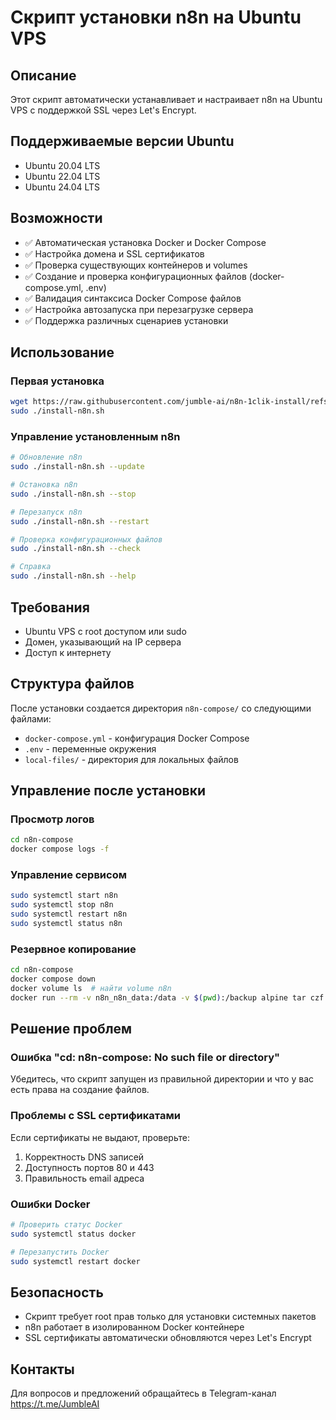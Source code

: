 # Скрипт установки n8n на Ubuntu VPS

## Описание
Этот скрипт автоматически устанавливает и настраивает n8n на Ubuntu VPS с поддержкой SSL через Let's Encrypt.

## Поддерживаемые версии Ubuntu
- Ubuntu 20.04 LTS
- Ubuntu 22.04 LTS
- Ubuntu 24.04 LTS

## Возможности
- ✅ Автоматическая установка Docker и Docker Compose
- ✅ Настройка домена и SSL сертификатов
- ✅ Проверка существующих контейнеров и volumes
- ✅ Создание и проверка конфигурационных файлов (docker-compose.yml, .env)
- ✅ Валидация синтаксиса Docker Compose файлов
- ✅ Настройка автозапуска при перезагрузке сервера
- ✅ Поддержка различных сценариев установки

## Использование

### Первая установка
```bash
wget https://raw.githubusercontent.com/jumble-ai/n8n-1clik-install/refs/heads/main/install-n8n.sh
sudo ./install-n8n.sh
```

### Управление установленным n8n
```bash
# Обновление n8n
sudo ./install-n8n.sh --update

# Остановка n8n
sudo ./install-n8n.sh --stop

# Перезапуск n8n
sudo ./install-n8n.sh --restart

# Проверка конфигурационных файлов
sudo ./install-n8n.sh --check

# Справка
sudo ./install-n8n.sh --help
```

## Требования
- Ubuntu VPS с root доступом или sudo
- Домен, указывающий на IP сервера
- Доступ к интернету

## Структура файлов
После установки создается директория `n8n-compose/` со следующими файлами:
- `docker-compose.yml` - конфигурация Docker Compose
- `.env` - переменные окружения
- `local-files/` - директория для локальных файлов

## Управление после установки

### Просмотр логов
```bash
cd n8n-compose
docker compose logs -f
```

### Управление сервисом
```bash
sudo systemctl start n8n
sudo systemctl stop n8n
sudo systemctl restart n8n
sudo systemctl status n8n
```

### Резервное копирование
```bash
cd n8n-compose
docker compose down
docker volume ls  # найти volume n8n
docker run --rm -v n8n_n8n_data:/data -v $(pwd):/backup alpine tar czf /backup/n8n-backup.tar.gz -C /data .
```

## Решение проблем

### Ошибка "cd: n8n-compose: No such file or directory"
Убедитесь, что скрипт запущен из правильной директории и что у вас есть права на создание файлов.

### Проблемы с SSL сертификатами
Если сертификаты не выдают, проверьте:
1. Корректность DNS записей
2. Доступность портов 80 и 443
3. Правильность email адреса

### Ошибки Docker
```bash
# Проверить статус Docker
sudo systemctl status docker

# Перезапустить Docker
sudo systemctl restart docker
```

## Безопасность
- Скрипт требует root прав только для установки системных пакетов
- n8n работает в изолированном Docker контейнере
- SSL сертификаты автоматически обновляются через Let's Encrypt

## Контакты
Для вопросов и предложений обращайтесь в Telegram-канал https://t.me/JumbleAI
